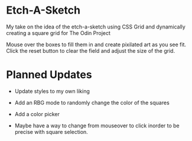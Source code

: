 # Etch-A-Sketch

My take on the idea of the etch-a-sketch using CSS Grid and dynamically creating a square grid for The Odin Project

Mouse over the boxes to fill them in and create pixilated art as you see fit.
Click the reset button to clear the field and adjust the size of the grid.

# Planned Updates
- Update styles to my own liking
- Add an RBG mode to randomly change the color of the squares
- Add a color picker

- Maybe have a way to change from mouseover to click inorder to be precise with square selection.